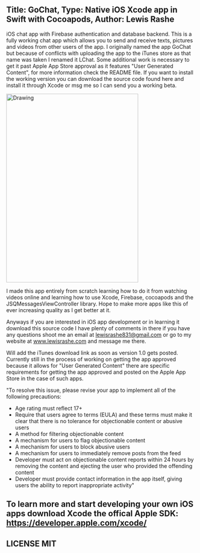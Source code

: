 Title: GoChat, Type: Native iOS Xcode app in Swift with Cocoapods, Author: Lewis Rashe
----------
iOS chat app with Firebase authentication and database backend. This is a fully working chat app which allows you to send and receive texts, pictures and videos from other users of the app. I originally named the app GoChat but because of conflicts with uploading the app to the iTunes store as that name was taken I renamed it LChat. Some additional work is necessary to get it past Apple App Store approval as it features "User Generated Content", for more information check the README file. If you want to install the working version you can download the source code found here and install it through Xcode or msg me so I can send you a working beta.

<img src="https://www.dropbox.com/s/tyn05lkauk8ga64/UNADJUSTEDNONRAW_thumb_62e.jpg?raw=1" alt="Drawing" width="350" height="500" />

I made this app entirely from scratch learning how to do it from watching videos online and learning how to use Xcode, Firebase, cocoapods and the JSQMessagesViewController library. Hope to make more apps like this of ever increasing quality as I get better at it.

Anyways if you are interested in iOS app development or in learning it download this source code I have plenty of comments in there if you have any questions shoot me an email at lewisrashe831@gmail.com or go to my website at www.lewisrashe.com and message me there.

Will add the iTunes download link as soon as version 1.0 gets posted. Currently still in the process of working on getting the app approved because it allows for "User Generated Content" there are specific requirements for getting the app approved and posted on the Apple App Store in the case of such apps.

"To resolve this issue, please revise your app to implement all of the following precautions:

- Age rating must reflect 17+
- Require that users agree to terms (EULA) and these terms must make it clear that there is no tolerance for objectionable content or abusive users
- A method for filtering objectionable content
- A mechanism for users to flag objectionable content
- A mechanism for users to block abusive users
- A mechanism for users to immediately remove posts from the feed
- Developer must act on objectionable content reports within 24 hours by removing the content and ejecting the user who provided the offending content
- Developer must provide contact information in the app itself, giving users the ability to report inappropriate activity"

To learn more and start developing your own iOS apps download Xcode the offical Apple SDK: https://developer.apple.com/xcode/
----------

LICENSE MIT
---------
